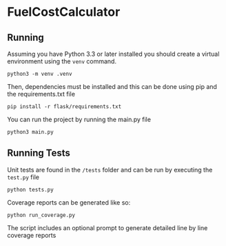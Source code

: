 # FuelCostCalculator

## Running

Assuming you have Python 3.3 or later installed you should create a virtual environment using the `venv` command.
```
python3 -m venv .venv
```

Then, dependencies must be installed and this can be done using pip and the requirements.txt file
```
pip install -r flask/requirements.txt
```

You can run the project by running the main.py file
```
python3 main.py
```

## Running Tests

Unit tests are found in the `/tests` folder and can be run by executing the `test.py` file
```
python tests.py
```

Coverage reports can be generated like so:
```
python run_coverage.py
```
The script includes an optional prompt to generate detailed line by line coverage reports
